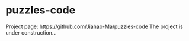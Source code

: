 # puzzles-code
Project page: https://github.com/Jiahao-Ma/puzzles-code
The project is under construction...

